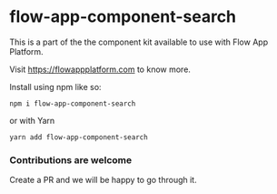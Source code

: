# flow-app-component-search

This is a part of the the component kit available to use with Flow App Platform.

Visit https://flowappplatform.com to know more.

Install using npm like so:
```
npm i flow-app-component-search
```

or with Yarn

```
yarn add flow-app-component-search
```

### Contributions are welcome
Create a PR and we will be happy to go through it.